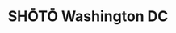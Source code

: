 ---
layout: place
title: "SHŌTŌ Washington DC"
permalink: /district-of-columbia/washington/shoto-washington-dc.html
stateAbbr: DC
stateName: District of Columbia
cityName: Washington
seo:
  name: "SHŌTŌ Washington DC"
  type: Restaurant
  links: https://www.sevenrooms.com/reservations/shotowashingtondc/
description: "Modern restaurant serving sushi, Wagyu steak & grilled robata-style skewers in a lavish dining room. Looking for sushi in Washington, District of Columbia? C..."
place_id: ChIJJX6GeKS3t4kR6pg6rKnZ8LM
photos:
  - name: >-
      places/ChIJJX6GeKS3t4kR6pg6rKnZ8LM/photos/AeeoHcKIC3kfghsgaDB3svT3kVBJc8w2UjB5IiMUUwCcDLyQbBz3Ql9KPWGgpk_7D23e_RlBv76SSI3dSZK4j4QBaeDbLiWtJLDxAWY_nyd9BZC3x60VIn_DU24A3UsWMql9DoL9YgOgofhnzjorhU_mSuzmU96QLece1wz4kcp_QIe-clnfefUablY_MfquUtXK1hnlWjby2feBpTocUB5W4r1YTweX6y2eKBlV2qz-OKxqvfVknpV2k8AadqLqN8WaqsILij9hPCnmQP6_VzPo6UnQfLd04X27dWe4I8ZdlQK7RrZGQYKO3HknKxTPSUtpywNbiR40cEgbqNm3NvxVweImoc_fWLzZOpczhAJf0Is0JWE_SdH8gVuz4sctorLw9AX5PTszy1YOU42w32NhKfS6sryAbYGQerpvkF_nw4FIh-LL
    widthPx: 3786
    heightPx: 2839
    authorAttributions:
      - displayName: Peter Gan
        uri: https://maps.google.com/maps/contrib/101060715719750624184
        photoUri: >-
          https://lh3.googleusercontent.com/a-/ALV-UjXM62VU4QT-N_7zTfVQz-2IaPQoJBJqhwVfqd0s5ywdHIR2DwgA9A=s100-p-k-no-mo
    flagContentUri: >-
      https://www.google.com/local/imagery/report/?cb_client=maps_api_places.places_api&image_key=!1e10!2sCIHM0ogKEICAgIDhm5D8uwE&hl=en-US
    googleMapsUri: >-
      https://www.google.com/maps/place//data=!3m4!1e2!3m2!1sCIHM0ogKEICAgIDhm5D8uwE!2e10!4m2!3m1!1s0x89b7b7a478867e25:0xb3f0d9a9ac3a98ea
  - name: >-
      places/ChIJJX6GeKS3t4kR6pg6rKnZ8LM/photos/AeeoHcLquiaaMrgU_DB9HMf266ucGVmGRcFXAQjv0xhFGoqY0HJaKfxtK42p8-J5hOlngrd5d4PoC47uKtMwmh0fh0ME7gtqpZReTp4H_vmy2IFaW3tpqaYi2bwiseMXc_4gDtYGiQ-tMzE3ZW1IBW5OGGPgjpEX_GfG1Ii40yamY2ZCpeOGXQoZHJ1iKAPNHHG7CzWmjNnjFGtbv6KG-hguujY2cc8PnnspL16RY2YQ4tbcs7hbcmi6VV2XCjNo4vR1a9JvmOXflpJH02v4AaTu-1FRnDD2makoTRGqsgyCYJKvOUmO4N9ccKA7KgDFfbsUYhJFBX-rGiVpT595Ai_2oucNeMuD7u9SZRYN0TKLp2un6AztR7Ev40DOGmEoWBXv4zoFziYR6iGtAjn5P-qWdNCuCtWVZYF0m1YJFAngtmC8pKGL
    widthPx: 3600
    heightPx: 4800
    authorAttributions:
      - displayName: Shannon Averill
        uri: https://maps.google.com/maps/contrib/101868293041905232739
        photoUri: >-
          https://lh3.googleusercontent.com/a-/ALV-UjVKAH8L6YpjMkvkH0r96aWk5ES6Vv6poUqBzjCjyFSgkfE6hVhN=s100-p-k-no-mo
    flagContentUri: >-
      https://www.google.com/local/imagery/report/?cb_client=maps_api_places.places_api&image_key=!1e10!2sCIHM0ogKEICAgID3s_Xc8gE&hl=en-US
    googleMapsUri: >-
      https://www.google.com/maps/place//data=!3m4!1e2!3m2!1sCIHM0ogKEICAgID3s_Xc8gE!2e10!4m2!3m1!1s0x89b7b7a478867e25:0xb3f0d9a9ac3a98ea
  - name: >-
      places/ChIJJX6GeKS3t4kR6pg6rKnZ8LM/photos/AeeoHcJsDnuf-y4jqQvqxrmVtjJguyvc_7jZaatlc7UqqHVCU9QZ0kevmEyG9keCH3BZwfQDuWV1gG8He16tsmH_lgOtbXQPqz90w_Sm175Xx_zMedYPNj6_mcTYPisL1AMu8KCX2uAWc62t08HvXCX0jsQE90y-4Q6Z6S2uGew7UF64wWjoICvFezKNG3LokeiSOOJluU5DTVhXZXtnLK-Z0pA9b0bNI33MCWsw3L1xQk7LLz7uLa86jQiSH-KfgNXZUjGkNp_TokVQ-rC3PIL1_v-oP0mjBIPDTiiDVF9_pwVNgtDd-EOv9Q1bpZiDhVE7WJGStXwDbl9uh-En03amUBOChUt_J9KRADnSn-_cSC9Q3szsQmDz9LBO8A9XZjuXg7hRXIYxR_zqO-iq_0Vas3mHE6QI-R7ebugrY-OfR4gfKw
    widthPx: 4032
    heightPx: 3024
    authorAttributions:
      - displayName: C.
        uri: https://maps.google.com/maps/contrib/105324124504153379366
        photoUri: >-
          https://lh3.googleusercontent.com/a-/ALV-UjWO3oxK202TdXLw9FJNOhNUVKZZlqpDlxxAaCo7WbsgsBF1v9r4=s100-p-k-no-mo
    flagContentUri: >-
      https://www.google.com/local/imagery/report/?cb_client=maps_api_places.places_api&image_key=!1e10!2sCIHM0ogKEICAgMCwoML3Kg&hl=en-US
    googleMapsUri: >-
      https://www.google.com/maps/place//data=!3m4!1e2!3m2!1sCIHM0ogKEICAgMCwoML3Kg!2e10!4m2!3m1!1s0x89b7b7a478867e25:0xb3f0d9a9ac3a98ea
  - name: >-
      places/ChIJJX6GeKS3t4kR6pg6rKnZ8LM/photos/AeeoHcISGqKlg_KekWq9fLzQieXdxtbrm1XK1qZyFpu61JQG3SILCpeZei5QrHVBd19JRgjooEFUJ5Je9CrA0F2fv3QJCyW9sZJYchI-XId427L4SgKCOlf6rKMnidCBOI1JF4WvgL-1Ti109AiQX_xUhB7Blqi2fr_tRo1IUhyvhPpbawpcA-kUBQuMEayWmrS38sp5Ov7Tka4bPnwJ_W6IpYxkRjvjZK1r9NSWPrXN95-HIG1JNaFatzXzW7c2T9gmRd3nTjgFd-pyzxoCg-l9I0HhtJjxc0vOvJiohVeItb7lQO94n3TOxmsLYscWWq8n8OjOOm1d5Z9dgTzyQ2EB7dEpY8kvDpMM1n-u_lviuTwLEEpOVE7qrPKmys0jrOvqu8KxgxRDagFqzf6u6QOZmXzFLeqIo6ZTJQlvuhXM6teJzC9P
    widthPx: 3024
    heightPx: 3024
    authorAttributions:
      - displayName: Wasana S.
        uri: https://maps.google.com/maps/contrib/109852249472374784949
        photoUri: >-
          https://lh3.googleusercontent.com/a-/ALV-UjXcbHDYaspD02uehZGvfpZlS1CURqE9j48edqEYRT3w97Vl4tgK_w=s100-p-k-no-mo
    flagContentUri: >-
      https://www.google.com/local/imagery/report/?cb_client=maps_api_places.places_api&image_key=!1e10!2sCIHM0ogKEICAgMDQloCy_gE&hl=en-US
    googleMapsUri: >-
      https://www.google.com/maps/place//data=!3m4!1e2!3m2!1sCIHM0ogKEICAgMDQloCy_gE!2e10!4m2!3m1!1s0x89b7b7a478867e25:0xb3f0d9a9ac3a98ea
  - name: >-
      places/ChIJJX6GeKS3t4kR6pg6rKnZ8LM/photos/AeeoHcIbXj4bjzEPMVYh1J22koNOUBK58aCguqEyhLLd3qlMRcIig-pHNH-dxIs7REVC6qfXOOOuR1bU-gkwEhHNH4XwYQrNdobeaNRP_hGfPzfr_8UR6XwLtxK5UfUIwaJwF96WrSoCot8CjkY4MHTWTpF7q_fYKn7j0eFWzMpR8_2k4RS_0iSW0Z_6BvsWJU8p90JedpYuQnvhHsCFrLK72FZyNsoRMHQT0o4ph3yK-f_fcP_TaATcWKgl_9M5G9zV6EUjbA12EbZyK2iPt_O5mgQJRmYs4ENNA88hjTuLtqWFm5NxTvht0jQ4DLDpl9Hl2m6-3i-R7l-ac5OUy4dwelpfCryP0Zw58VkYM_4Z3KHgqhs9Ff_vMJ9CMys77sfpWvwaYJZzjAjRpOLok31xrN3Z_v_2VLvqn6XCIhyiUmgyJdTI
    widthPx: 3024
    heightPx: 4032
    authorAttributions:
      - displayName: Minal Shah
        uri: https://maps.google.com/maps/contrib/109097151661686090367
        photoUri: >-
          https://lh3.googleusercontent.com/a-/ALV-UjXjdKyHUTXVD5TP5Z26Ddsah8Lyyya1x7V_BzD1oVboRfPzqwNr=s100-p-k-no-mo
    flagContentUri: >-
      https://www.google.com/local/imagery/report/?cb_client=maps_api_places.places_api&image_key=!1e10!2sCIHM0ogKEICAgMCw3YCx7AE&hl=en-US
    googleMapsUri: >-
      https://www.google.com/maps/place//data=!3m4!1e2!3m2!1sCIHM0ogKEICAgMCw3YCx7AE!2e10!4m2!3m1!1s0x89b7b7a478867e25:0xb3f0d9a9ac3a98ea
  - name: >-
      places/ChIJJX6GeKS3t4kR6pg6rKnZ8LM/photos/AeeoHcJnP7O_H4L62zmo6zuWsz0z0fA2oJ6QaVLOY-hjRW6HDK1av_4uMagm0YyRjh9EZ-fDi74QWrweeULLG77tRw5KnCgbvDP0PSfUVsjSCzx1ce4vUCE2Hln04VshJ6gjW-2nx7p2Lx4zjiO1QudlDtAA8QZGImrSZv8xNgYKOVomScIawxgEO4K41KAsVN3zmLqnUisxJ8ArCAs803MZNbzcT82rYD9fKHv6UYTSMG7wZAr4bd-De1Pmmz2rbzG9GlTMwgu2hSQWBjeX7krWrNXjMUQR44YLKlAfkiHaF8186H2x8iV94aoBxQRly6R3GjJC8QFo_PRg0tcvUxXRbk2KUgzLO30MWdyLgIE0Ylkf_K34PrDicK-q31ql4hoJuSz4_hp4JNIUY_iJHsLigG-XhiAgPR_7wRBeU4PYF4kSDlPH
    widthPx: 3295
    heightPx: 3295
    authorAttributions:
      - displayName: Selina F
        uri: https://maps.google.com/maps/contrib/112701606528601760017
        photoUri: >-
          https://lh3.googleusercontent.com/a-/ALV-UjVLaA9HSSgc17K4rHOllU9D_slpIp14rjrYUc5gELMzgLYD9dwE=s100-p-k-no-mo
    flagContentUri: >-
      https://www.google.com/local/imagery/report/?cb_client=maps_api_places.places_api&image_key=!1e10!2sCIHM0ogKEICAgMDg7ZXvpQE&hl=en-US
    googleMapsUri: >-
      https://www.google.com/maps/place//data=!3m4!1e2!3m2!1sCIHM0ogKEICAgMDg7ZXvpQE!2e10!4m2!3m1!1s0x89b7b7a478867e25:0xb3f0d9a9ac3a98ea
  - name: >-
      places/ChIJJX6GeKS3t4kR6pg6rKnZ8LM/photos/AeeoHcKu_FYEhJFJzT8HVmdexEioL8-PoT9z8QTVlFWFj5ChxK7FuBtOy79yejno03GjpFUs5YoRLdaZC1DIdDSuSt71Oa42j_oVZE5neHXw5a97i6ErSIGc4hcQM5BCJ5ZM137pFhu-M-30Lo974aEHAclMXbbd-Qr6eMrkr0M7ZUi8kFYc16Gbrh7BxkvYtMIjUcYjf_ouyF0ls-2dnibRFjCXNUMTAy65QPip2fQRj--2EgY4WuxYbQdoSgSdRIbN7I8JMHrZnv3K26WS1SkC4qj1lmKng5lm2jSBPh-4CyOcx3Mgd2oZdAEWx-MGnJg8zy79J2mhDtTVO3XAAVAA9rjxXsH4KwDGMxHf5j0cU7HULKWmvClRsYd76vpq52G9_WK4CwMKeMFcEUZWFs_KMfCHB7G3CoqDEdAU5u9yQVZbvpD4
    widthPx: 960
    heightPx: 750
    authorAttributions:
      - displayName: Marcelo R Veizaga
        uri: https://maps.google.com/maps/contrib/106078312977748841367
        photoUri: >-
          https://lh3.googleusercontent.com/a-/ALV-UjW91nOJmlb7KkTb0UBoN1BauoGZSnP1ZeKLVVzdt0faNxF7VIji=s100-p-k-no-mo
    flagContentUri: >-
      https://www.google.com/local/imagery/report/?cb_client=maps_api_places.places_api&image_key=!1e10!2sCIHM0ogKEICAgIDLjNfUqwE&hl=en-US
    googleMapsUri: >-
      https://www.google.com/maps/place//data=!3m4!1e2!3m2!1sCIHM0ogKEICAgIDLjNfUqwE!2e10!4m2!3m1!1s0x89b7b7a478867e25:0xb3f0d9a9ac3a98ea
  - name: >-
      places/ChIJJX6GeKS3t4kR6pg6rKnZ8LM/photos/AeeoHcL4Ayd3bCjqRCmozaG5wm39eJE5g1E447gCnCh2ndxR3KqzNoC5ITvxbOwrf2Ch5dKIDr22nTgboWm_cLm1wmDL1cVhBSlKGneHJ2_wRi8WgXhvBaKxEudBbuHl6AVTWdeOu4fpXm8xLmfkgbIbo9KVfPi78XQNKpQQZhfhty1rSWD7ggO4Qvc3ZGzV9jZEwn-YPzxyz3K9Db-4YhKHLzvBCJtiASJHIXHvRw2Fyt6-AUAuThOglDcBoMBRA6AFV6dY_6uj-6joglBxH0O5Qqz8YMkVlENc-CN19c4Q85JMs8WKJ3LChOhAW6wYVw9_choyhgZv9DGoMH__PZSbFMIHEM9n3tiRIln0sxjKXDXrmr14m2qCLXiwcR6UrV7xTcoJnNXHbfBz6ySxB5VF00uFuh5PRXqUG2FKGdB5JheVugg_
    widthPx: 4284
    heightPx: 4284
    authorAttributions:
      - displayName: Wasana S.
        uri: https://maps.google.com/maps/contrib/109852249472374784949
        photoUri: >-
          https://lh3.googleusercontent.com/a-/ALV-UjXcbHDYaspD02uehZGvfpZlS1CURqE9j48edqEYRT3w97Vl4tgK_w=s100-p-k-no-mo
    flagContentUri: >-
      https://www.google.com/local/imagery/report/?cb_client=maps_api_places.places_api&image_key=!1e10!2sCIHM0ogKEICAgMDQloCywQE&hl=en-US
    googleMapsUri: >-
      https://www.google.com/maps/place//data=!3m4!1e2!3m2!1sCIHM0ogKEICAgMDQloCywQE!2e10!4m2!3m1!1s0x89b7b7a478867e25:0xb3f0d9a9ac3a98ea
  - name: >-
      places/ChIJJX6GeKS3t4kR6pg6rKnZ8LM/photos/AeeoHcJgUluTy1Bumi814esxcptqA5MhpsRTY1Llz-BD07KDKF-cYAHpp83CiPqSSBQu96nTgOvoCw6xd0vbELApCXQbFhOCgNU2l-FvT8WGEIkBtKwbBMWz4pUbaFreek0fVB2XWuh-J15IPlRlQpYtIML0Q4bDU0R9u_LhKCjJGZbp8mELHFHgCwg27nxlcopZqH3T552QaX7GTUz4uIaLfP8Rm-laWV5xkhVwwUEH8WStWILqbYo9cx8SxLbydUOd3FucJFpiDf9LkkFdbwM_bpBeGz4kIVK3chFWrqOFrbXE1SE43HOB-8PsAeR7Kk-1LNzdZriNBzoeJiVGRQ-YPKnwO_tJMyW_UUoGq4cR1YIoLnelQPiRaC5GG6cGUTJQLpjnAQ8Pf0XW-0PlbDqOTqZh7QmGm3rXeC8KGZ0ocfYtFA
    widthPx: 3709
    heightPx: 2781
    authorAttributions:
      - displayName: Naureen Dhukka
        uri: https://maps.google.com/maps/contrib/117200792727770548311
        photoUri: >-
          https://lh3.googleusercontent.com/a-/ALV-UjUxOKn-JTkzXpuDcwE-5GJHQV-aIgwHOLua8txsJ5QIHIy3LTdO=s100-p-k-no-mo
    flagContentUri: >-
      https://www.google.com/local/imagery/report/?cb_client=maps_api_places.places_api&image_key=!1e10!2sCIHM0ogKEICAgICH66zHJA&hl=en-US
    googleMapsUri: >-
      https://www.google.com/maps/place//data=!3m4!1e2!3m2!1sCIHM0ogKEICAgICH66zHJA!2e10!4m2!3m1!1s0x89b7b7a478867e25:0xb3f0d9a9ac3a98ea
  - name: >-
      places/ChIJJX6GeKS3t4kR6pg6rKnZ8LM/photos/AeeoHcLcDwo2drO4O99iNXOe8Zx3F5v8mSEimpej7dADCiZQzv02wah-oG5sR1zZJaMrZYPBQMuzWl7aRr2HofnG-eXhE_nAXmCkqytiC8VNMfahn8cd4WVNEUUEBytjIC9NhfI1LQSBgxD6uAdVzTffCW5FPVwKzI2_0PUpCSYO85G2NxCym5SQl6NmTjHvFMiGUxIYDNmvM_YZI8kn1jiSgQehIQNDK_QxDUUIB__PJFwBCwIXm3jeK-QTtAzQDqkXF5xhdu53DsLHnOoX4PvbNg1AtqXFhuXsHnOlQajyG4Y829B-_IE8jFqxet_QoqmPAOg1_erHxPuVVxs5PyhdaGrAMoKgV803TkGfmVlYvNjXbm6KHixLcz0viZYC_v4VjhrQK6Kcoj9k7hhrBhm9vBxqFpgrpQx7dVQfzBoYaPrP1w
    widthPx: 4800
    heightPx: 3600
    authorAttributions:
      - displayName: Timothy Thompson
        uri: https://maps.google.com/maps/contrib/107520269981064789006
        photoUri: >-
          https://lh3.googleusercontent.com/a/ACg8ocIXFM_pT8IOj4m5tnf6AWHkdGCUrd_aWDF0kHTJeQgrOQooIg=s100-p-k-no-mo
    flagContentUri: >-
      https://www.google.com/local/imagery/report/?cb_client=maps_api_places.places_api&image_key=!1e10!2sCIHM0ogKEICAgICL5LqmKg&hl=en-US
    googleMapsUri: >-
      https://www.google.com/maps/place//data=!3m4!1e2!3m2!1sCIHM0ogKEICAgICL5LqmKg!2e10!4m2!3m1!1s0x89b7b7a478867e25:0xb3f0d9a9ac3a98ea
address: 1100 15th St NW, Washington, DC 20005, USA
street: 1100 15th St NW
city: Washington
state: DC
zip: '20005'
country: USA
neighborhood: Northwest Washington
latitude: '38.903885'
longitude: '-77.035216'
accessibility_options:
  wheelchairAccessibleEntrance: true
  wheelchairAccessibleRestroom: true
  wheelchairAccessibleSeating: true
business_status: OPERATIONAL
name: SHŌTŌ Washington DC
google_maps_links:
  directionsUri: >-
    https://www.google.com/maps/dir//''/data=!4m7!4m6!1m1!4e2!1m2!1m1!1s0x89b7b7a478867e25:0xb3f0d9a9ac3a98ea!3e0
  placeUri: https://maps.google.com/?cid=12966102649961879786
  writeAReviewUri: >-
    https://www.google.com/maps/place//data=!4m3!3m2!1s0x89b7b7a478867e25:0xb3f0d9a9ac3a98ea!12e1
  reviewsUri: >-
    https://www.google.com/maps/place//data=!4m4!3m3!1s0x89b7b7a478867e25:0xb3f0d9a9ac3a98ea!9m1!1b1
  photosUri: >-
    https://www.google.com/maps/place//data=!4m3!3m2!1s0x89b7b7a478867e25:0xb3f0d9a9ac3a98ea!10e5
primary_type: Japanese Restaurant
opening_hours:
  regular: null
  current: null
secondary_opening_hours:
  regular:
    weekdayDescriptions: null
    type: null
  current:
    weekdayDescriptions: null
    type: null
phone: (202) 796-0011
price_level: null
price_range: $100 &ndash; & up
rating: '4.2'
rating_count: 896
website: https://www.sevenrooms.com/reservations/shotowashingtondc/
reviews:
  - name: >-
      places/ChIJJX6GeKS3t4kR6pg6rKnZ8LM/reviews/ChZDSUhNMG9nS0VJQ0FnTUN3b01MM2NnEAE
    relativePublishTimeDescription: 4 weeks ago
    rating: 5
    text:
      text: >-
        The decor is absolutely wonderful. Just a beautiful space very well
        thought out all around from the dinner tables to the bathroom just very
        highly rated, luxury,  fancy all of those adjectives for this
        restaurant. The Omakasa experience here was in one word perfect or very
        close to it. It’s not exactly your traditional Japanese  experience but
        it’s a contemporary style, which is just as easy to enjoy. The staff was
        extremely friendly and helpful. I had a really great time. The drinks
        were excellent as well. They have the most perfect lychee martini I’ve
        ever had.
      languageCode: en
    originalText:
      text: >-
        The decor is absolutely wonderful. Just a beautiful space very well
        thought out all around from the dinner tables to the bathroom just very
        highly rated, luxury,  fancy all of those adjectives for this
        restaurant. The Omakasa experience here was in one word perfect or very
        close to it. It’s not exactly your traditional Japanese  experience but
        it’s a contemporary style, which is just as easy to enjoy. The staff was
        extremely friendly and helpful. I had a really great time. The drinks
        were excellent as well. They have the most perfect lychee martini I’ve
        ever had.
      languageCode: en
    authorAttribution:
      displayName: C.
      uri: https://www.google.com/maps/contrib/105324124504153379366/reviews
      photoUri: >-
        https://lh3.googleusercontent.com/a-/ALV-UjWO3oxK202TdXLw9FJNOhNUVKZZlqpDlxxAaCo7WbsgsBF1v9r4=s128-c0x00000000-cc-rp-mo-ba5
    publishTime: '2025-03-15T21:41:38.954651Z'
    flagContentUri: >-
      https://www.google.com/local/review/rap/report?postId=ChZDSUhNMG9nS0VJQ0FnTUN3b01MM2NnEAE&d=17924085&t=1
    googleMapsUri: >-
      https://www.google.com/maps/reviews/data=!4m6!14m5!1m4!2m3!1sChZDSUhNMG9nS0VJQ0FnTUN3b01MM2NnEAE!2m1!1s0x89b7b7a478867e25:0xb3f0d9a9ac3a98ea
  - name: >-
      places/ChIJJX6GeKS3t4kR6pg6rKnZ8LM/reviews/ChZDSUhNMG9nS0VJQ0FnTUNRekpiYVBnEAE
    relativePublishTimeDescription: a month ago
    rating: 5
    text:
      text: >-
        Shoto has quickly become my favorite sushi spot in DC now. Everything we
        tried on their menu was an absolute delight. Definitely more pricey than
        I’d like for a day to day meal, but this hot restaurant is great for
        special occasions. The interior decor and aesthetic is such a dream.


        We ate so many great things, but I’d absolutely recommend the tacos,
        sushi, and tempura rock shrimp. Also I definitely recommend getting sake
        for pairing with your meal.
      languageCode: en
    originalText:
      text: >-
        Shoto has quickly become my favorite sushi spot in DC now. Everything we
        tried on their menu was an absolute delight. Definitely more pricey than
        I’d like for a day to day meal, but this hot restaurant is great for
        special occasions. The interior decor and aesthetic is such a dream.


        We ate so many great things, but I’d absolutely recommend the tacos,
        sushi, and tempura rock shrimp. Also I definitely recommend getting sake
        for pairing with your meal.
      languageCode: en
    authorAttribution:
      displayName: Aundya Azarbarzin
      uri: https://www.google.com/maps/contrib/106968087886500286494/reviews
      photoUri: >-
        https://lh3.googleusercontent.com/a-/ALV-UjWofUj1flKLRTiWJs4sTokI_vij-jBbLM1BRp7TR8GbJcR24RBl=s128-c0x00000000-cc-rp-mo-ba5
    publishTime: '2025-03-02T14:24:15.884389Z'
    flagContentUri: >-
      https://www.google.com/local/review/rap/report?postId=ChZDSUhNMG9nS0VJQ0FnTUNRekpiYVBnEAE&d=17924085&t=1
    googleMapsUri: >-
      https://www.google.com/maps/reviews/data=!4m6!14m5!1m4!2m3!1sChZDSUhNMG9nS0VJQ0FnTUNRekpiYVBnEAE!2m1!1s0x89b7b7a478867e25:0xb3f0d9a9ac3a98ea
  - name: >-
      places/ChIJJX6GeKS3t4kR6pg6rKnZ8LM/reviews/ChZDSUhNMG9nS0VJQ0FnTURJbnF2X2F3EAE
    relativePublishTimeDescription: in the last week
    rating: 4
    text:
      text: >-
        It was a nice Culinary Experience!

        The moment we stepped into Shoto, we knew we were in for something
        special. The ambiance perfectly balances luxury and warmth, with an
        attention to detail that immediately sets the tone for a refined dining
        experience.


        Every dish was a work of art — both visually and in flavor.


        Service was exceptional. Our server was knowledgeable and polite.
        However, since it was busy we had to wait for him couple times.


        Yes, it’s on the pricier side — but for the level of creativity,
        quality, and service you receive, it’s absolutely cost that amount of
        money.


        It's not you pay for food, you pay for the experience. So, be ready to
        spend good amount once you are there.


        It's not everyday place to eat but something you would enjoy on a
        special day.
      languageCode: en
    originalText:
      text: >-
        It was a nice Culinary Experience!

        The moment we stepped into Shoto, we knew we were in for something
        special. The ambiance perfectly balances luxury and warmth, with an
        attention to detail that immediately sets the tone for a refined dining
        experience.


        Every dish was a work of art — both visually and in flavor.


        Service was exceptional. Our server was knowledgeable and polite.
        However, since it was busy we had to wait for him couple times.


        Yes, it’s on the pricier side — but for the level of creativity,
        quality, and service you receive, it’s absolutely cost that amount of
        money.


        It's not you pay for food, you pay for the experience. So, be ready to
        spend good amount once you are there.


        It's not everyday place to eat but something you would enjoy on a
        special day.
      languageCode: en
    authorAttribution:
      displayName: fariha tajnin
      uri: https://www.google.com/maps/contrib/109013687732760444732/reviews
      photoUri: >-
        https://lh3.googleusercontent.com/a-/ALV-UjW9Nyc7AAUS7l_kXtG4EV7ZSh7vKhfZUG2ekXikLQruAFRVnasZ=s128-c0x00000000-cc-rp-mo-ba4
    publishTime: '2025-04-10T04:03:49.140215Z'
    flagContentUri: >-
      https://www.google.com/local/review/rap/report?postId=ChZDSUhNMG9nS0VJQ0FnTURJbnF2X2F3EAE&d=17924085&t=1
    googleMapsUri: >-
      https://www.google.com/maps/reviews/data=!4m6!14m5!1m4!2m3!1sChZDSUhNMG9nS0VJQ0FnTURJbnF2X2F3EAE!2m1!1s0x89b7b7a478867e25:0xb3f0d9a9ac3a98ea
  - name: >-
      places/ChIJJX6GeKS3t4kR6pg6rKnZ8LM/reviews/ChZDSUhNMG9nS0VJQ0FnSUN2N09ibmVREAE
    relativePublishTimeDescription: 4 months ago
    rating: 4
    text:
      text: >-
        SHŌTŌ Washington DC offers an exceptional dining experience. The
        ambiance is sleek and modern, with a sophisticated yet inviting vibe.
        Every dish is a masterpiece, blending innovative flavors with impeccable
        presentation. The wagyu and sushi options are particularly outstanding –
        fresh, flavorful, and worth every penny.


        The service is attentive and knowledgeable, making great recommendations
        and ensuring a smooth experience throughout. The cocktail menu is
        equally impressive, featuring creative and balanced drinks that pair
        perfectly with the food.


        This is a perfect spot for a special occasion or a stylish night out. Be
        sure to make a reservation, as it’s a popular destination. Highly
        recommend!
      languageCode: en
    originalText:
      text: >-
        SHŌTŌ Washington DC offers an exceptional dining experience. The
        ambiance is sleek and modern, with a sophisticated yet inviting vibe.
        Every dish is a masterpiece, blending innovative flavors with impeccable
        presentation. The wagyu and sushi options are particularly outstanding –
        fresh, flavorful, and worth every penny.


        The service is attentive and knowledgeable, making great recommendations
        and ensuring a smooth experience throughout. The cocktail menu is
        equally impressive, featuring creative and balanced drinks that pair
        perfectly with the food.


        This is a perfect spot for a special occasion or a stylish night out. Be
        sure to make a reservation, as it’s a popular destination. Highly
        recommend!
      languageCode: en
    authorAttribution:
      displayName: Elias Chelala (Chewy)
      uri: https://www.google.com/maps/contrib/112891881046198787833/reviews
      photoUri: >-
        https://lh3.googleusercontent.com/a-/ALV-UjVSs8XkQOxTJxHDBWyyT87_bVGsDCgedwv7g0hJVChZDmI7uB7YtA=s128-c0x00000000-cc-rp-mo-ba8
    publishTime: '2024-12-08T19:37:40.823066Z'
    flagContentUri: >-
      https://www.google.com/local/review/rap/report?postId=ChZDSUhNMG9nS0VJQ0FnSUN2N09ibmVREAE&d=17924085&t=1
    googleMapsUri: >-
      https://www.google.com/maps/reviews/data=!4m6!14m5!1m4!2m3!1sChZDSUhNMG9nS0VJQ0FnSUN2N09ibmVREAE!2m1!1s0x89b7b7a478867e25:0xb3f0d9a9ac3a98ea
  - name: >-
      places/ChIJJX6GeKS3t4kR6pg6rKnZ8LM/reviews/ChZDSUhNMG9nS0VJQ0FnSUNfZ05tNld3EAE
    relativePublishTimeDescription: 3 months ago
    rating: 5
    text:
      text: >-
        I had a fantastic experience at SHŌTŌ Washington DC. The atmosphere was
        vibrant, with great music that added to the upscale yet inviting
        ambiance. The food was exceptional… beautifully presented and packed
        with flavor. From start to finish, everything was top-notch. Definitely
        a place worth visiting for a great night out!
      languageCode: en
    originalText:
      text: >-
        I had a fantastic experience at SHŌTŌ Washington DC. The atmosphere was
        vibrant, with great music that added to the upscale yet inviting
        ambiance. The food was exceptional… beautifully presented and packed
        with flavor. From start to finish, everything was top-notch. Definitely
        a place worth visiting for a great night out!
      languageCode: en
    authorAttribution:
      displayName: Rail Mukhutdinov
      uri: https://www.google.com/maps/contrib/110950093021868543373/reviews
      photoUri: >-
        https://lh3.googleusercontent.com/a-/ALV-UjUXeZxpP7EzGogjVucyrhIE6V6eNVpVGE58-LYJaG2DFzaX0KkD=s128-c0x00000000-cc-rp-mo-ba3
    publishTime: '2025-01-11T17:10:08.193415Z'
    flagContentUri: >-
      https://www.google.com/local/review/rap/report?postId=ChZDSUhNMG9nS0VJQ0FnSUNfZ05tNld3EAE&d=17924085&t=1
    googleMapsUri: >-
      https://www.google.com/maps/reviews/data=!4m6!14m5!1m4!2m3!1sChZDSUhNMG9nS0VJQ0FnSUNfZ05tNld3EAE!2m1!1s0x89b7b7a478867e25:0xb3f0d9a9ac3a98ea
parking_options:
  paidStreetParking: true
  paidGarageParking: true
payment_options:
  acceptsCreditCards: true
  acceptsDebitCards: true
  acceptsCashOnly: false
  acceptsNfc: true
allow_dogs: null
curbside_pickup: false
delivery: false
dine_in: true
good_for_children: false
good_for_groups: true
good_for_sports: false
live_music: true
menu_for_children: false
outdoor_seating: true
reservable: true
restroom: true
serves_beer: true
serves_breakfast: false
serves_brunch: false
serves_cocktails: true
serves_coffee: true
serves_dinner: true
serves_dessert: true
serves_lunch: true
serves_vegetarian_food: true
serves_wine: true
takeout: false
summary: >-
  Modern restaurant serving sushi, Wagyu steak & grilled robata-style skewers in
  a lavish dining room.

---